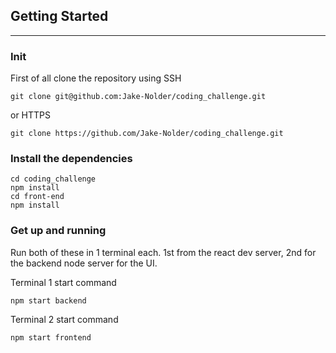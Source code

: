 ## Getting Started
---
### Init
First of all clone the repository using SSH
```node
git clone git@github.com:Jake-Nolder/coding_challenge.git
```
or HTTPS
```node
git clone https://github.com/Jake-Nolder/coding_challenge.git
```

### Install the dependencies
```node
cd coding_challenge
npm install
cd front-end
npm install
```

### Get up and running
Run both of these in 1 terminal each.
1st from the react dev server, 2nd for the backend node server for the UI.

Terminal 1 start command
```node
npm start backend
```

Terminal 2 start command
```node
npm start frontend
```